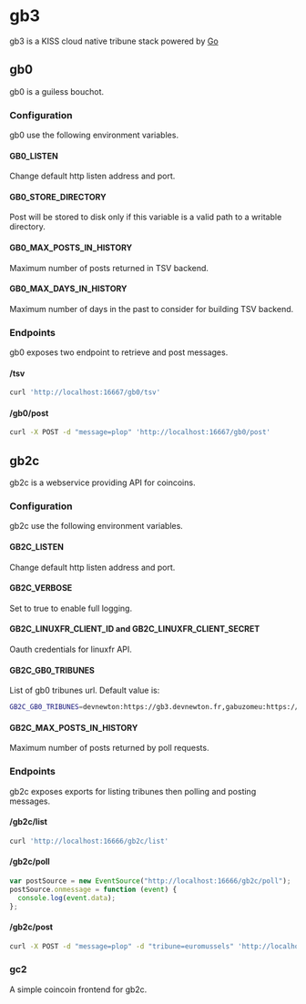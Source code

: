# gb3

gb3 is a KISS cloud native tribune stack powered by [Go](https://golang.org/)

## gb0

gb0 is a guiless bouchot.

### Configuration

gb0 use the following environment variables.

#### GB0_LISTEN

Change default http listen address and port.

#### GB0_STORE_DIRECTORY

Post will be stored to disk only if this variable is a valid path to a writable directory.

#### GB0_MAX_POSTS_IN_HISTORY

Maximum number of posts returned in TSV backend.

#### GB0_MAX_DAYS_IN_HISTORY

Maximum number of days in the past to consider for building TSV backend.

### Endpoints

gb0 exposes two endpoint to retrieve and post messages.

#### /tsv

```bash
curl 'http://localhost:16667/gb0/tsv'
```

#### /gb0/post

```bash
curl -X POST -d "message=plop" 'http://localhost:16667/gb0/post'
```

## gb2c

gb2c is a webservice providing API for coincoins.

### Configuration

gb2c use the following environment variables.

#### GB2C_LISTEN

Change default http listen address and port. 

#### GB2C_VERBOSE

Set to true to enable full logging.

#### GB2C_LINUXFR_CLIENT_ID and GB2C_LINUXFR_CLIENT_SECRET

Oauth credentials for linuxfr API.

#### GB2C_GB0_TRIBUNES

List of gb0 tribunes url. Default value is:

```bash
GB2C_GB0_TRIBUNES=devnewton:https://gb3.devnewton.fr,gabuzomeu:https://gb3.plop.cc
```

#### GB2C_MAX_POSTS_IN_HISTORY

Maximum number of posts returned by poll requests.

### Endpoints

gb2c exposes exports for listing tribunes then polling and posting messages.

#### /gb2c/list

```bash
curl 'http://localhost:16666/gb2c/list'
```

#### /gb2c/poll

```javascript
var postSource = new EventSource("http://localhost:16666/gb2c/poll");
postSource.onmessage = function (event) {
  console.log(event.data);
};
```

#### /gb2c/post

```bash
curl -X POST -d "message=plop" -d "tribune=euromussels" 'http://localhost:16666/gb2c/post'
```

### gc2

A simple coincoin frontend for gb2c.
